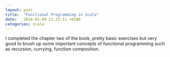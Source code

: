 ```yaml
---
layout: post
title:  "Functional Programming in Scala"
date:   2016-02-09 21:22:11 +0100
categories: scala
---
```


I completed the chapter two of the book, pretty basic exercises but very good to brush up some important concepts of functional programming such as recursion, currying, function composition.

[fpis-ch02-repo]: https://github.com/mtraina/functional-programming-in-scala/tree/master/src/main/scala/com/mtraina/fpis/chapter02

[fpis-ch02-test-repo]: https://github.com/mtraina/functional-programming-in-scala/tree/master/src/test/scala/com/mtraina/fpis/chapter02
